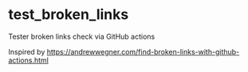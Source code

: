 # test_broken_links
Tester broken links check via GitHub actions

Inspired by https://andrewwegner.com/find-broken-links-with-github-actions.html

